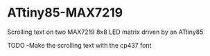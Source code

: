 # ATtiny85-MAX7219
Scrolling text on two MAX7219 8x8 LED matrix driven by an ATtiny85

TODO
-Make the scrolling text with the cp437 font
